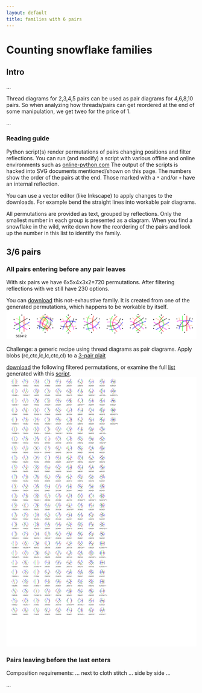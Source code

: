 ```yaml
---
layout: default
title: families with 6 pairs
---
```


Counting snowflake families
===========================

Intro
-----

...

Thread diagrams for 2,3,4,5 pairs can be used as pair diagrams for 4,6,8,10 pairs. 
So when analyzing how threads/pairs can get reordered at the end of some manipulation,
we get tweo for the price of 1.

...

### Reading guide

Python script(s) render permutations of pairs changing positions and filter reflections.
You can run (and modify) a script with various offline and online environments such as
[online-python.com](https://www.online-python.com/)
The output of the scripts is hacked into SVG documents mentioned/shown on this page.
The numbers show the order of the pairs at the end. Those marked with a `*` and/or `+` have an internal reflection.

You can  use a vector editor (like Inkscape) to apply changes to the downloads. 
For example bend the straight lines into workable pair diagrams.

All permutations are provided as text, grouped by reflections. 
Only the smallest number in each group is presented as a diagram.
When you find a snowflake in the wild, write down how the reordering of the pairs
and look up the number in this list to identify the family.

3/6 pairs
---------

### All pairs entering before any pair leaves

With six pairs we have 6x5x4x3x2=720 permutations.
After filtering reflections with we still have 230 options.

You can [download](654321.svg) this not-exhaustive family.
It is created from one of the generated permutations,
which happens to be workable by itself.
![](654321.svg)  

Challenge: a generic recipe using thread diagrams as pair diagrams. 
Apply blobs (rc,ctc,lc,lc,ctc,cl) to a [3-pair plait](/GroundForge/stitches?patchWidth=11&patchHeight=12&tile=5-C-B-,-5-5-5,5-5-5-,-5-5-5,--5-5-,-B---C,--C-B-,-B---C,--C-B-,-B---C,&shiftColsSW=0&shiftRowsSW=10&shiftColsSE=6&shiftRowsSE=10&e1=ctctt&c1=ctctt&a1=ctctt&f2=ctctt&d2=ctctt&b2=ctctt&e3=ctctt&c3=ctctt&a3=ctctt&f4=ctc&d4=ctctt&b4=ctc&e5=ctc&c5=ctc&f6=ctc&b6=ctc&e7=ctc&c7=ctc&f8=ctc&b8=ctc&e9=ctc&c9=ctc&f10=ctctt&b10=ctctt)  

[download](all-in-before-any-out.svg) the following filtered permutations,
or examine the full [list](all-in-before-any-out.txt)
generated with this [script](all-in-before-any-out.py).    
![](all-in-before-any-out.svg)  


### Pairs leaving before the last enters

Composition requirements: ... next to cloth stitch ... side by side ...

...
